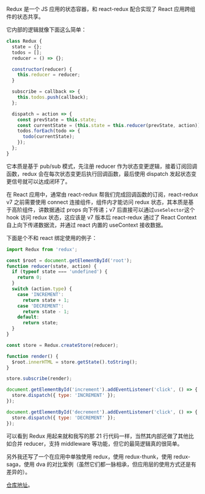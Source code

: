Redux 是一个 JS 应用的状态容器，和 react-redux 配合实现了 React 应用跨组件的状态共享。
​

它内部的逻辑就像下面这么简单：

```javascript
class Redux {
  state = {};
  todos = [];
  reducer = () => {};

  constructor(reducer) {
    this.reducer = reducer;
  }

  subscribe = callback => {
    this.todos.push(callback);
  };

  dispatch = action => {
    const prevState = this.state;
    const currentState = (this.state = this.reducer(prevState, action));
    todos.forEach(todo => {
      todo(currentState);
    });
  };
}
```

它本质是基于 pub/sub 模式，先注册 reducer 作为状态变更逻辑，接着订阅回调函数，redux 会在每次状态变更后执行回调函数，最后使用 dispatch 发起状态变更信号就可以达成闭环了。

在 React 应用中，通常由 react-redux 帮我们完成回调函数的订阅，react-redux v7 之前需要使用 connect 连接组件，组件内才能访问 redux 状态，其本质是基于高阶组件，讲数据通过 props 向下传递；v7 后直接可以通过`useSelector`这个 hook 访问 redux 状态，这应该是 v7 版本后 react-redux 通过了 React Context 自上向下传递数据流，并通过 react 内置的 useContext 接收数据。

下面是个不和 react 绑定使用的例子：

```javascript
import Redux from 'redux';

const $root = document.getElementById('root');
function reducer(state, action) {
  if (typeof state === 'undefined') {
    return 0;
  }
  switch (action.type) {
    case 'INCREMENT':
      return state + 1;
    case 'DECREMENT':
      return state - 1;
    default:
      return state;
  }
}

const store = Redux.createStore(reducer);

function render() {
  $root.innerHTML = store.getState().toString();
}

store.subscribe(render);

document.getElementById('increment').addEventListener('click', () => {
  store.dispatch({ type: 'INCREMENT' });
});

document.getElementById('decrement').addEventListener('click', () => {
  store.dispatch({ type: 'DECREMENT' });
});
```

可以看到 Redux 用起来就和我写的那 21 行代码一样，当然其内部还做了其他比如合并 reducer，支持 middleware 等功能，但它的最简逻辑真的很简单。

另外我还写了一个在应用中单独使用 redux，使用 redux-thunk，使用 redux-saga，使用 dva 的对比案例（虽然它们都一脉相承，但应用层的使用方式还是有差异的）。

[仓库地址](https://github.com/justable/react-state-evolution)。
